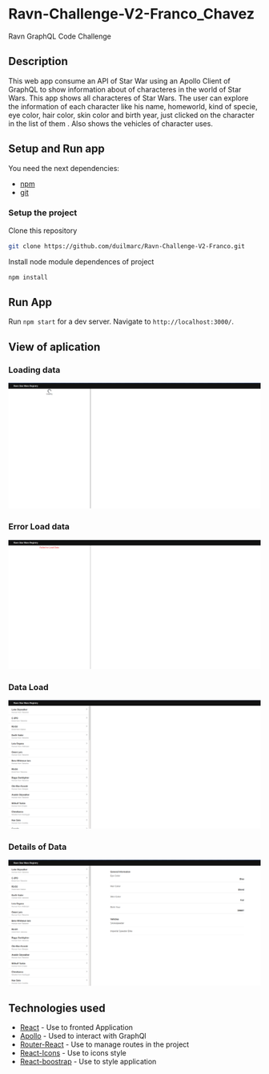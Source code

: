 # Ravn-Challenge-V2-Franco_Chavez
Ravn GraphQL Code Challenge

## Description

This web app consume an API of Star War using an Apollo Client of GraphQL to show information about of characteres in the world of Star Wars. 
This app shows all characteres of Star Wars. The user can explore the information of each character like his name, homeworld, kind of specie, eye color, hair color, skin color and birth year, just clicked on the character in the list of them . Also shows the vehicles of character uses.

## Setup and Run app
 
You need the next dependencies:
* [npm](https://www.npmjs.com/)
* [git](https://git-scm.com/) 

### Setup the project 

Clone this repository 
``` bash 
git clone https://github.com/duilmarc/Ravn-Challenge-V2-Franco.git
```
Install node module dependences of project 
``` bash
npm install 
```

## Run App

Run `npm start` for a dev server. Navigate to `http://localhost:3000/`.

## View of aplication

### Loading data 
![Loading Dada](https://github.com/duilmarc/Ravn-Challenge-V2-Franco/blob/main/captures/loading.png)
### Error Load data
![Error when data was loading](https://github.com/duilmarc/Ravn-Challenge-V2-Franco/blob/main/captures/error.png)
### Data Load
![List of Characters](https://github.com/duilmarc/Ravn-Challenge-V2-Franco/blob/main/captures/listofCharacters.png)
### Details of Data
![Details of Characters](https://github.com/duilmarc/Ravn-Challenge-V2-Franco/blob/main/captures/detailInfo.png)

## Technologies used
* [React](https://es.reactjs.org/) - Use to fronted Application
* [Apollo](https://www.apollographql.com/docs/react/) - Used to interact with GraphQl
* [Router-React](https://reactrouter.com/) - Use to manage routes in the project
* [React-Icons](https://react-icons.github.io/react-icons) - Use to icons style
* [React-boostrap](https://react-bootstrap.github.io/) - Use to style application




